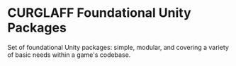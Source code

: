 # CURGLAFF Foundational Unity Packages
Set of foundational Unity packages: simple, modular, and covering a variety of basic needs within a game's codebase.

